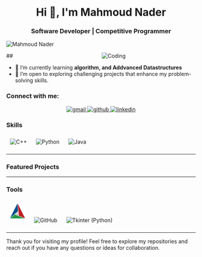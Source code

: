 <h1 align="center">Hi 👋, I'm Mahmoud Nader</h1>
<h3 align="center">Software Developer | Competitive Programmer</h3>

<p align="left"> <img src="https://komarev.com/ghpvc/?username=Mostafa-Bahnasy&label=Profile%20views&color=0e75b6&style=flat" alt="Mahmoud Nader" /> </p>
##<img align="right" alt="Coding" width="250" src="./coding-typing.gif"/>

- 🌱 I’m currently learning **algorithm, and Addvanced Datastructures** 
- 🤔 I’m open to exploring challenging projects that enhance my problem-solving skills.



<h3 align="left">Connect with me:</h3>
<div align="center">
<a href="mailto:mnader9112005@gmail.com" target="_blank">
<img src="https://img.shields.io/badge/gmail-%23F45.svg?&style=for-the-badge&logo=gmail&logoColor=white" alt="gmail" />
</a>
<a href="https://github.com/SMTYON" target="_blank">
<img src="https://img.shields.io/badge/github-%2324292e.svg?&style=for-the-badge&logo=github&logoColor=white" alt="github" />
</a>
<a href="https://www.linkedin.com/in/mahmoud-nader-661669373/" target="_blank">
<img src="https://img.shields.io/badge/linkedin-%231E77B5.svg?&style=for-the-badge&logo=linkedin&logoColor=white" alt="linkedin" />
</a>
</div>



<h3 align="left">Skills</h3>
<div align="left">
<img style="margin: 10px" src="https://raw.githubusercontent.com/danielcranney/readme-generator/main/public/icons/skills/cplusplus-colored.svg" alt="C++" height="40" />
<img style="margin: 10px" src="https://raw.githubusercontent.com/danielcranney/readme-generator/main/public/icons/skills/python-colored.svg" alt="Python" height="40" />
<img style="margin: 10px" src="https://raw.githubusercontent.com/danielcranney/readme-generator/main/public/icons/skills/java-colored.svg" alt="Java" height="40" />
</div>

---

<h3 align="left">Featured Projects</h3>


---

<h3 align="left">Tools</h3>
<div align="left">
<img style="margin: 10px" src="https://raw.githubusercontent.com/devicons/devicon/master/icons/cmake/cmake-original.svg" alt="CMake" height="40" />
<img style="margin: 10px" src="https://www.vectorlogo.zone/logos/github/github-icon.svg" alt="GitHub" height="40" />
<img style="margin: 10px" src="https://raw.githubusercontent.com/danielcranney/readme-generator/main/public/icons/skills/python-colored.svg" alt="Tkinter (Python)" height="40" />

</div>

---



Thank you for visiting my profile! Feel free to explore my repositories and reach out if you have any questions or ideas for collaboration.
